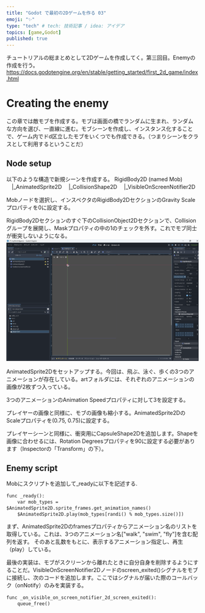 ```yaml
---
title: "Godot で最初の2Dゲームを作る 03"
emoji: "✨"
type: "tech" # tech: 技術記事 / idea: アイデア
topics: [game,Godot]
published: true
---
```

チュートリアルの総まとめとして2Dゲームを作成してく。第三回目。Enemyの作成を行う。
https://docs.godotengine.org/en/stable/getting_started/first_2d_game/index.html


# Creating the enemy
この章では敵モブを作成する。モブは画面の橋でランダムに生まれ、ランダムな方向を選び、一直線に進む。モブシーンを作成し、インスタンス化することで、ゲーム内でドd区立したモブをいくつでも作成できる。（つまりシーンをクラスとして利用するということだ）


## Node setup

以下のような構造で新規シーンを作成する。
RigidBody2D (named Mob)
　|_AnimatedSprite2D
　|_CollisionShape2D
　|_VisibleOnScreenNotifier2D

Mobノードを選択し、インスペクタのRigidBody2DセクションのGravity Scaleプロパティを0に設定する。

RigidBody2Dセクションのすぐ下のCollisionObject2Dセクションで、Collisionグループを展開し、Maskプロパティの中の1のチェックを外す。これでモブ同士が衝突しないようになる。
![Alt text](/images/articles/godot-my-first-2dgame03/mob-setting.png)

AnimatedSprite2Dをセットアップする。今回は、飛ぶ、泳ぐ、歩くの3つのアニメーションが存在している。artフォルダには、それぞれのアニメーションの画像が2枚ずつ入っている。

3つのアニメーションのAnimation Speedプロパティに対して3を設定する。

プレイヤーの画像と同様に、モブの画像も縮小する。AnimatedSprite2DのScaleプロパティを(0.75, 0.75)に設定する。

プレイヤーシーンと同様に、衝突用にCapsuleShape2Dを追加します。Shapeを画像に合わせるには、Rotation Degreesプロパティを90に設定する必要があります（Inspectorの「Transform」の下）。

## Enemy script
Mobにスクリプトを追加して_readyに以下を記述する.

```
func _ready():
	var mob_types = $AnimatedSprite2D.sprite_frames.get_animation_names()
	$AnimatedSprite2D.play(mob_types[randi() % mob_types.size()])
```

まず、AnimatedSprite2Dのframesプロパティからアニメーション名のリストを取得している。これは、3つのアニメーション名["walk", "swim", "fly"]を含む配列を返す。
そのあと乱数をもとに、表示するアニメーション指定し、再生（play）している。

最後の実装は、モブがスクリーンから離れたときに自分自身を削除するようにすることだ。VisibleOnScreenNotifier2Dノードのscreen_exited()シグナルをモブに接続し、次のコードを追加します。ここではシグナルが届いた際のコールバック（onNotify）のみを実装する。

```
func _on_visible_on_screen_notifier_2d_screen_exited():
	queue_free()
```